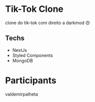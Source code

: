 <h1>Tik-Tok Clone</h1>
clone do tik-tok com direito a darkmod 😍
<h2>Techs</h2>
<ul>
 <li>NextJs</li>
 <li>Styled Components</li>
 <li>MongoDB</li>
</ul>
<h1>Participants</h1>
valdemirpalheta


